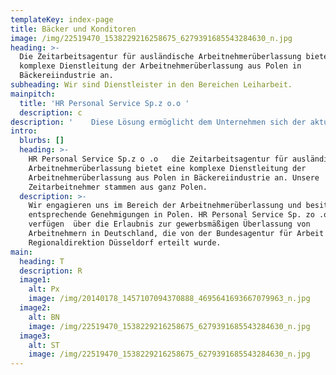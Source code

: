 ```yaml
---
templateKey: index-page
title: Bäcker und Konditoren
image: /img/22519470_1538229216258675_6279391685543284630_n.jpg
heading: >-
  Die Zeitarbeitsagentur für ausländische Arbeitnehmerüberlassung bietet eine
  komplexe Dienstleitung der Arbeitnehmerüberlassung aus Polen in
  Bäckereiindustrie an.
subheading: Wir sind Dienstleister in den Bereichen Leiharbeit.
mainpitch:
  title: 'HR Personal Service Sp.z o.o '
  description: c
description: '    Diese Lösung ermöglicht dem Unternehmen sich der aktuellen Arbeitsmarktsituation elastisch anzupassen (Zeitarbeiter), ohne Personalkosten zu tragen.  Die Übernahme von Aufgaben im Bereich der Rekrutierung polnischer Arbeitskräfte und Personalbetreuung durch die Arbeitsagentur aus Polen ist selbstverständlich.  Alle vor Ort entstehenden Kosten wie Entlohnung, Versorgung, Wohnungsmiete samt aller NK, alle Lohn-, Versicherungs- und Sozialkosten (Renten-, Kranken-, Arbeitslosenversicherung) werden für unser Leihpersonal von uns getragen.   Unsere motivierten Zeitarbeitnehmer arbeiten auf der Basis eines mit uns unterzeichneten Arbeitsvertrages – unter Einhaltung der gesetzlichen Mindestlöhne. Arbeitseinsätze im 3- Schichtbetrieb sind möglich.'
intro:
  blurbs: []
  heading: >-
    HR Personal Service Sp.z o .o   die Zeitarbeitsagentur für ausländische
    Arbeitnehmerüberlassung bietet eine komplexe Dienstleitung der
    Arbeitnehmerüberlassung aus Polen in Bäckereiindustrie an. Unsere
    Zeitarbeitnehmer stammen aus ganz Polen.
  description: >-
    Wir engagieren uns im Bereich der Arbeitnehmerüberlassung und besitzen
    entsprechende Genehmigungen in Polen. HR Personal Service Sp. zo .o 
    verfügen  über die Erlaubnis zur gewerbsmäßigen Überlassung von
    Arbeitnehmern in Deutschland, die von der Bundesagentur für Arbeit -
    Regionaldirektion Düsseldorf erteilt wurde.
main:
  heading: T
  description: R
  image1:
    alt: Px
    image: /img/20140178_1457107094370888_4695641693667079963_n.jpg
  image2:
    alt: BN
    image: /img/22519470_1538229216258675_6279391685543284630_n.jpg
  image3:
    alt: ST
    image: /img/22519470_1538229216258675_6279391685543284630_n.jpg
---
```



